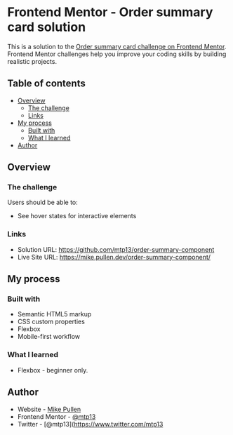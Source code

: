 # Frontend Mentor - Order summary card solution

This is a solution to the [Order summary card challenge on Frontend Mentor](https://www.frontendmentor.io/challenges/order-summary-component-QlPmajDUj). Frontend Mentor challenges help you improve your coding skills by building realistic projects.

## Table of contents

- [Overview](#overview)
  - [The challenge](#the-challenge)
  - [Links](#links)
- [My process](#my-process)
  - [Built with](#built-with)
  - [What I learned](#what-i-learned)
- [Author](#author)

## Overview

### The challenge

Users should be able to:

- See hover states for interactive elements

### Links

- Solution URL: <https://github.com/mtp13/order-summary-component>
- Live Site URL: <https://mike.pullen.dev/order-summary-component/>

## My process

### Built with

- Semantic HTML5 markup
- CSS custom properties
- Flexbox
- Mobile-first workflow

### What I learned

- Flexbox - beginner only.

## Author

- Website - [Mike Pullen](https://github.com/mtp13)
- Frontend Mentor - [@mtp13](https://www.frontendmentor.io/profile/mtp13)
- Twitter - [@mtp13](https://www.twitter.com/mtp13
